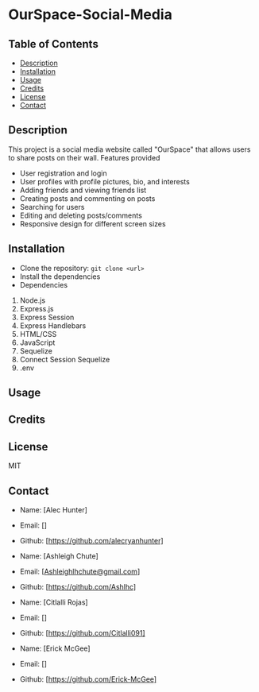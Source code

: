 # OurSpace-Social-Media

## Table of Contents

- [Description](#description)
- [Installation](#installation)
- [Usage](#usage)
- [Credits](#credits)
- [License](#license)
- [Contact](#contact)

## Description
This project is a social media website called "OurSpace" that allows users to share posts on their wall. 
Features provided
- User registration and login
- User profiles with profile pictures, bio, and interests
- Adding friends and viewing friends list
- Creating posts and commenting on posts
- Searching for users
- Editing and deleting posts/comments
- Responsive design for different screen sizes

## Installation
- Clone the repository: `git clone <url>`
- Install the dependencies
- Dependencies
1. Node.js
2. Express.js
3. Express Session
4. Express Handlebars
5. HTML/CSS
6. JavaScript
7. Sequelize
8. Connect Session Sequelize
9. .env 
## Usage

## Credits

## License
MIT

## Contact
- Name: [Alec Hunter]
- Email: []
- Github: [https://github.com/alecryanhunter]

- Name: [Ashleigh Chute]
- Email: [Ashleighlhchute@gmail.com]
- Github: [https://github.com/Ashlhc]

- Name: [Citlalli Rojas]
- Email: []
- Github: [https://github.com/Citlalli091]

- Name: [Erick McGee]
- Email: []
- Github: [https://github.com/Erick-McGee]